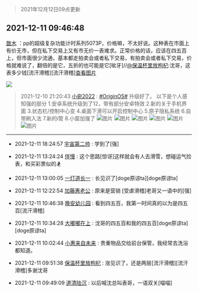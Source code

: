 > 2021年12月12日09点更新
<link rel="stylesheet" href="https://cdn.jsdelivr.net/gh/taotie6/sampleJSON@main/css/photo_show.css">
<meta name="referrer" content="no-referrer" />


 ## 2021-12-11 09:46:48 

 [㪚木](https://www.coolapk.com/feed/32046886?shareKey=ZmVjZDk4MmQ3MmMyNjFiNDAzMTY~) ：pp的超级复杂功能计时系列5073P，价格嘛，不太好说。这种表在市面上有价无市，但在私下交易上又有市无价一表难求。正常价格的话，应该在四五百上，但市面很少流通，基本都走拍卖会或者私下交易，有拍卖会或者私下交易，价格就难说了，翻倍的是它<!--break-->，五折的也可能是它[呲牙]//<a class="feed-link-uname" href="/u/保温杯里放枸杞">@保温杯里放枸杞</a>:沈哥，这表多少钱[流汗滑稽][流汗滑稽]<a class="feed-forward-pic" href="http://image.coolapk.com/feed/2021/1211/08/2901673_1ef6f30d_2184_4542_199@1079x1410.jpeg">查看图片</a> 

<div class="album">
<img class="img-item" src="https://image.coolapk.com/feed/2019/0414/11/1081091_1555210962_859@350x178.gif" />
</div>

> 2021-12-10 21:20:43 
> [小宛2022](https://www.coolapk.com/feed/32039542?shareKey=YmZjNWEwZDZkYTI5NjFiNDAzMTY~) : <a class="feed-link-tag" href="/t/OriginOS?type=0">#OriginOS#</a> 升级好了。 以下是个人感知强的部分 1.安卓系统升级到了12，带有部分安卓特效 2.新的关于手机界面 3.状态栏/控制中心变 4.桌面下滑可以开启控制中心 5.原子隐私系统 6.自带刷入法 7.新的i管 8.小窗加强了 
![图片](https://image.coolapk.com/feed/2021/1210/21/1190416_5fa981c4_2440_6082_144@1080x2825.jpeg)
![图片](https://image.coolapk.com/feed/2021/1210/21/1190416_9aeea95c_2440_6088_251@1080x2400.jpeg)
![图片](https://image.coolapk.com/feed/2021/1210/21/1190416_0e4db8c9_2440_6095_241@1080x2400.jpeg)
![图片](https://image.coolapk.com/feed/2021/1210/21/1190416_1892204a_2440_6099_658@1080x2400.jpeg)
![图片](https://image.coolapk.com/feed/2021/1210/21/1190416_19c1c2df_2440_6105_278@1080x2400.jpeg)
![图片](https://image.coolapk.com/feed/2021/1210/21/1190416_173f9c4e_2440_611_270@447x394.gif)

 ------- 

- 2021-12-11 18:24:57 [宇宙第二帅](uid=3107414) : 学到了[强] 

- 2021-12-11 13:24:24 [佯慢](uid=888105) : 这个思路[惊讶]这样就会有人去滑雪，想碰运气捡表，和买彩票似的🏂 

- 2021-12-11 13:00:05 [一灯道长一](uid=2901910) : 长见识了[doge原谅ta][doge原谅ta] 

- 2021-12-11 12:22:54 [加藤惠老公](uid=1266680) : 原来是营销  [受虐滑稽]老哥又一语中的[强] 

- 2021-12-11 10:46:38 [晚安幼儿园](uid=2059855) : 看到四五百，我第一时间真的以为是四五百[流汗滑稽] 

- 2021-12-11 10:34:28 [大嘟嘟在上](uid=4316956) : 沈哥的四五百和我的四五百[doge原谅ta][doge原谅ta] 

- 2021-12-11 10:02:44 [小惠来自未来](uid=847097) : 贵重物品交给前台保管，我经常去洗浴都知道。 

- 2021-12-11 09:51:38 [保温杯里放枸杞](uid=2901673) : 涨见识了，还是两层[流汗滑稽][流汗滑稽]多谢沈哥 

- 2021-12-11 09:49:09 [道清陆沉](uid=889471) : 以后喊沈总叫表哥，一语双关[喵喵] 

